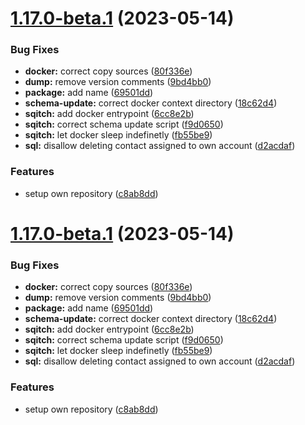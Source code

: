 # [1.17.0-beta.1](https://github.com/maevsi/sqitch/compare/1.16.0...1.17.0-beta.1) (2023-05-14)


### Bug Fixes

* **docker:** correct copy sources ([80f336e](https://github.com/maevsi/sqitch/commit/80f336e8b18359c89cf93ad8ba37471ac8def5c6))
* **dump:** remove version comments ([9bd4bb0](https://github.com/maevsi/sqitch/commit/9bd4bb0762483b879ef28c640becb927714727e4))
* **package:** add name ([69501dd](https://github.com/maevsi/sqitch/commit/69501dddf18a0ef8717b4c3a69e3ec5658151327))
* **schema-update:** correct docker context directory ([18c62d4](https://github.com/maevsi/sqitch/commit/18c62d45f981e00293e909ad083851911e5c8755))
* **sqitch:** add docker entrypoint ([6cc8e2b](https://github.com/maevsi/sqitch/commit/6cc8e2b0e515551b7ea7d88accbb93218e9f6426))
* **sqitch:** correct schema update script ([f9d0650](https://github.com/maevsi/sqitch/commit/f9d065086cc2d8029dcba0bcb6842afcab694f13))
* **sqitch:** let docker sleep indefinetly ([fb55be9](https://github.com/maevsi/sqitch/commit/fb55be9ecc1f011d680100040f5d4f6f52ae5551))
* **sql:** disallow deleting contact assigned to own account ([d2acdaf](https://github.com/maevsi/sqitch/commit/d2acdaff40351b505931b5c6ab785a1baf7bbd52))


### Features

* setup own repository ([c8ab8dd](https://github.com/maevsi/sqitch/commit/c8ab8dd56844698e897796af797001de92f8cc86))

# [1.17.0-beta.1](https://github.com/maevsi/sqitch/compare/1.16.0...1.17.0-beta.1) (2023-05-14)


### Bug Fixes

* **docker:** correct copy sources ([80f336e](https://github.com/maevsi/sqitch/commit/80f336e8b18359c89cf93ad8ba37471ac8def5c6))
* **dump:** remove version comments ([9bd4bb0](https://github.com/maevsi/sqitch/commit/9bd4bb0762483b879ef28c640becb927714727e4))
* **package:** add name ([69501dd](https://github.com/maevsi/sqitch/commit/69501dddf18a0ef8717b4c3a69e3ec5658151327))
* **schema-update:** correct docker context directory ([18c62d4](https://github.com/maevsi/sqitch/commit/18c62d45f981e00293e909ad083851911e5c8755))
* **sqitch:** add docker entrypoint ([6cc8e2b](https://github.com/maevsi/sqitch/commit/6cc8e2b0e515551b7ea7d88accbb93218e9f6426))
* **sqitch:** correct schema update script ([f9d0650](https://github.com/maevsi/sqitch/commit/f9d065086cc2d8029dcba0bcb6842afcab694f13))
* **sqitch:** let docker sleep indefinetly ([fb55be9](https://github.com/maevsi/sqitch/commit/fb55be9ecc1f011d680100040f5d4f6f52ae5551))
* **sql:** disallow deleting contact assigned to own account ([d2acdaf](https://github.com/maevsi/sqitch/commit/d2acdaff40351b505931b5c6ab785a1baf7bbd52))


### Features

* setup own repository ([c8ab8dd](https://github.com/maevsi/sqitch/commit/c8ab8dd56844698e897796af797001de92f8cc86))
